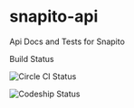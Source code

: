 snapito-api
===========

Api Docs and Tests for Snapito


Build Status

![Circle CI Status](https://circleci.com/gh/cazcade/snapito-api.png?circle-token=2140e56a5848d89a6d9ed16bcd54fecdec1b8d28)

![Codeship Status](https://www.codeship.io/projects/4e825d90-cb88-0131-da5d-4e8d0faae8ce/status)
